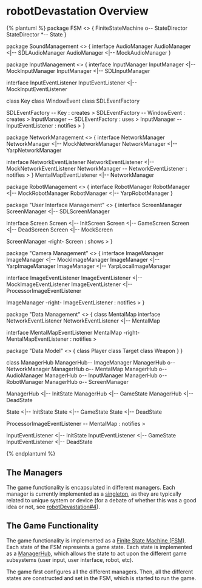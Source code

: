 # robotDevastation Overview

{% plantuml %}
package FSM <<Rectangle>> {
FiniteStateMachine o-- StateDirector
StateDirector *-- State
}

package SoundManagement <<Rectangle>> {
interface AudioManager
AudioManager <|-- SDLAudioManager
AudioManager <|-- MockAudioManager
}

package InputManagement <<Rectangle>> {
interface InputManager 
InputManager <|-- MockInputManager
InputManager <|-- SDLInputManager 

interface InputEventListener
InputEventListener <|-- MockInputEventListener

class Key
class WindowEvent
class SDLEventFactory

SDLEventFactory  -- Key : creates >
SDLEventFactory -- WindowEvent : creates >
InputManager -- SDLEventFactory : uses >
InputManager -- InputEventListener : notifies >
}

package NetworkManagement <<Rectangle>> {
interface NetworkManager
NetworkManager <|-- MockNetworkManager
NetworkManager <|-- YarpNetworkManager

interface NetworkEventListener
NetworkEventListener <|-- MockNetworkEventListener
NetworkManager -- NetworkEventListener : notifies >
}
MentalMapEventListener <|-- NetworkManager


package RobotManagement <<Rectangle>> {
interface RobotManager
RobotManager <|-- MockRobotManager
RobotManager <|-- YarpRobotManager
}

package "User Interface Management" <<Rectangle>> {
interface ScreenManager
ScreenManager <|-- SDLScreenManager

interface Screen
Screen <|-- InitScreen
Screen <|-- GameScreen
Screen <|-- DeadScreen
Screen <|-- MockScreen

ScreenManager -right- Screen : shows >
}

package "Camera Management" <<Rectangle>> {
interface ImageManager
ImageManager <|-- MockImageManager
ImageManager <|-- YarpImageManager
ImageManager <|-- YarpLocalImageManager

interface ImageEventListener
ImageEventListener <|-- MockImageEventListener
ImageEventListener <|-- ProcessorImageEventListener

ImageManager -right- ImageEventListener : notifies >
}

package "Data Management" <<Rectangle>> {
class MentalMap
interface NetworkEventListener
NetworkEventListener <|-- MentalMap

interface MentalMapEventListener
MentalMap -right- MentalMapEventListener : notifies >

package "Data Model" <<Rectangle>> {
class Player
class Target
class Weapon
}
}

class ManagerHub
ManagerHub-- ImageManager
ManagerHub o-- NetworkManager
ManagerHub o-- MentalMap
ManagerHub o-- AudioManager
ManagerHub o-- InputManager
ManagerHub o-- RobotManager
ManagerHub o-- ScreenManager

ManagerHub <|-- InitState
ManagerHub <|-- GameState
ManagerHub <|-- DeadState

State <|-- InitState
State <|-- GameState
State <|-- DeadState

ProcessorImageEventListener -- MentalMap : notifies >

InputEventListener <|-- InitState
InputEventListener <|-- GameState
InputEventListener <|-- DeadState

{% endplantuml %}


## The Managers
The game functionality is encapsulated in different managers. Each manager is currently implemented as a [singleton](https://en.wikipedia.org/wiki/Singleton_pattern), as they are typically related to unique system or device (for a debate of whether this was a good idea or not, see [robotDevastation#4](https://github.com/asrob-uc3m/robotDevastation/issues/4)).

## The Game Functionality
The game functionality is implemented as a [Finite State Machine (FSM)](../game-fsm/README.md). Each state of the FSM represents a game state. Each state is implemented as a [ManagerHub](ManagerHub.md), which allows the state to act upon the different game subsystems (user input, user interface, robot, etc).

The game first configures all the different managers. Then, all the different states are constructed and set in the FSM, which is started to run the game.

